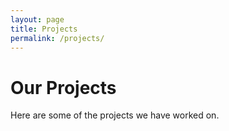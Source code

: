 ```yaml
---
layout: page
title: Projects
permalink: /projects/
---
```


# Our Projects

Here are some of the projects we have worked on.
